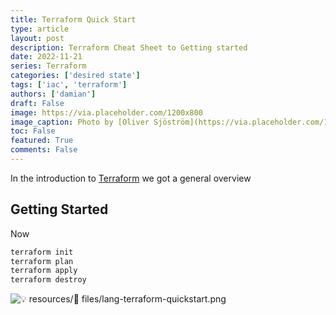 ```yaml
---
title: Terraform Quick Start
type: article 
layout: post
description: Terraform Cheat Sheet to Getting started
date: 2022-11-21
series: Terraform
categories: ['desired state']
tags: ['iac', 'terraform']
authors: ['damian']
draft: False
image: https://via.placeholder.com/1200x800
image_caption: Photo by [Oliver Sjöström](https://via.placeholder.com/1200x800) on [Unsplash](https://via.placeholder.com/1200x800)
toc: False
featured: True
comments: False
---
```



In the introduction to [Terraform](posts/lang-terraform) we got a general overview

## Getting Started

Now 

```bash
terraform init
terraform plan
terraform apply
terraform destroy
```

![💡 resources/📂 files/lang-terraform-quickstart.png](lang-terraform-quickstart/lang-terraform-quickstart.png)